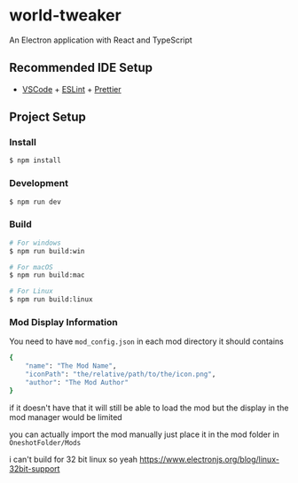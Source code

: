 # world-tweaker

An Electron application with React and TypeScript

## Recommended IDE Setup

- [VSCode](https://code.visualstudio.com/) + [ESLint](https://marketplace.visualstudio.com/items?itemName=dbaeumer.vscode-eslint) + [Prettier](https://marketplace.visualstudio.com/items?itemName=esbenp.prettier-vscode)

## Project Setup

### Install

```bash
$ npm install
```

### Development

```bash
$ npm run dev
```

### Build

```bash
# For windows
$ npm run build:win

# For macOS
$ npm run build:mac

# For Linux
$ npm run build:linux
```

### Mod Display Information
You need to have ```mod_config.json``` in each mod directory
it should contains
```bash
{
    "name": "The Mod Name",
    "iconPath": "the/relative/path/to/the/icon.png",
    "author": "The Mod Author"
}
```
if it doesn't have that it will still be able to load the mod
but the display in the mod manager would be limited

you can actually import the mod manually just place it in the mod folder in ```OneshotFolder/Mods```

i can't build for 32 bit linux so yeah https://www.electronjs.org/blog/linux-32bit-support
